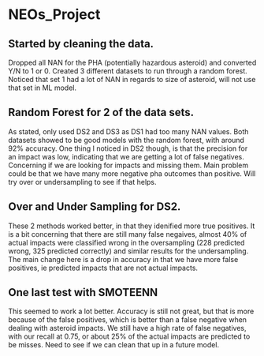 # NEOs_Project

## Started by cleaning the data.

Dropped all NAN for the PHA (potentially hazardous asteroid) and converted Y/N to 1 or 0.
Created 3 different datasets to run through a random forest.  Noticed that set 1 had a lot of NAN in regards to size of asteroid, will not use that set in ML model.

## Random Forest for 2 of the data sets.

As stated, only used DS2 and DS3 as DS1 had too many NAN values.  Both datasets showed to be good models with the random forest, with around 92% accuracy.  One thing I noticed in DS2 though, is that the precision for an impact was low, indicating that we are getting a lot of false negatives.  Concerning if we are looking for impacts and missing them.  Main problem could be that we have many more negative pha outcomes than positive.  Will try over or undersampling to see if that helps.  

## Over and Under Sampling for DS2.

These 2 methods worked better, in that they idenified more true positives.  It is a bit concerning that there are still many false negaives, almost 40% of actual impacts were classified wrong in the oversampling (228 predicted wrong, 325 predicted correctly) and similar results for the undersampling.  The main change here is a drop in accuracy in that we have more false positives, ie predicted impacts that are not actual impacts.

## One last test with SMOTEENN

This seemed to work a lot better.  Accuracy is still not great, but that is more because of the false positives, which is better than a false negative when dealing with asteroid impacts.  We still have a high rate of false negatives, with our recall at 0.75, or about 25% of the actual impacts are predicted to be misses.  Need to see if we can clean that up in a future model.
